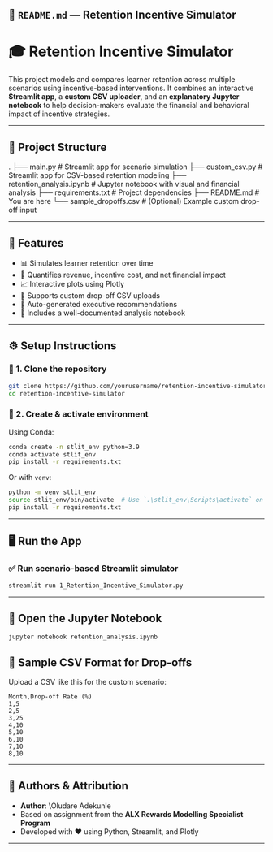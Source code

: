 ## 📘 `README.md` — Retention Incentive Simulator


# 🎓 Retention Incentive Simulator

This project models and compares learner retention across multiple scenarios using incentive-based interventions. It combines an interactive **Streamlit app**, a **custom CSV uploader**, and an **explanatory Jupyter notebook** to help decision-makers evaluate the financial and behavioral impact of incentive strategies.

---

## 📂 Project Structure

.
├── main.py                 # Streamlit app for scenario simulation
├── custom\_csv.py          # Streamlit app for CSV-based retention modeling
├── retention\_analysis.ipynb  # Jupyter notebook with visual and financial analysis
├── requirements.txt       # Project dependencies
├── README.md              # You are here
└── sample\_dropoffs.csv    # (Optional) Example custom drop-off input

---

## 🚀 Features

- 📊 Simulates learner retention over time
- 💸 Quantifies revenue, incentive cost, and net financial impact
- 📈 Interactive plots using Plotly
- 📁 Supports custom drop-off CSV uploads
- 🧠 Auto-generated executive recommendations
- 📘 Includes a well-documented analysis notebook

---

## ⚙️ Setup Instructions

### 🐍 1. Clone the repository

```bash
git clone https://github.com/yourusername/retention-incentive-simulator.git
cd retention-incentive-simulator
````

### 🔧 2. Create & activate environment

Using Conda:

```bash
conda create -n stlit_env python=3.9
conda activate stlit_env
pip install -r requirements.txt
```

Or with `venv`:

```bash
python -m venv stlit_env
source stlit_env/bin/activate  # Use `.\stlit_env\Scripts\activate` on Windows
pip install -r requirements.txt
```

---

## 🖥 Run the App

### ✅ Run scenario-based Streamlit simulator

```bash
streamlit run 1_Retention_Incentive_Simulator.py
```

---

## 📓 Open the Jupyter Notebook

```bash
jupyter notebook retention_analysis.ipynb
```


## 🧾 Sample CSV Format for Drop-offs

Upload a CSV like this for the custom scenario:

```csv
Month,Drop-off Rate (%)
1,5
2,5
3,25
4,10
5,10
6,10
7,10
8,10
```

---

## 🧠 Authors & Attribution

* **Author**: \Oludare Adekunle
* Based on assignment from the **ALX Rewards Modelling Specialist Program**
* Developed with ❤️ using Python, Streamlit, and Plotly

---